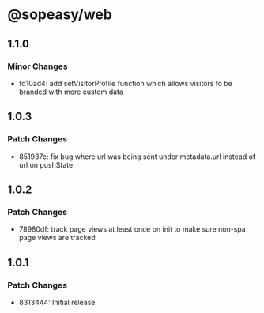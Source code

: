 # @sopeasy/web

## 1.1.0

### Minor Changes

-   fd10ad4: add setVisitorProfile function which allows visitors to be branded with more custom data

## 1.0.3

### Patch Changes

-   851937c: fix bug where url was being sent under metadata.url instead of url on pushState

## 1.0.2

### Patch Changes

-   78980df: track page views at least once on init to make sure non-spa page views are tracked

## 1.0.1

### Patch Changes

-   8313444: Initial release
